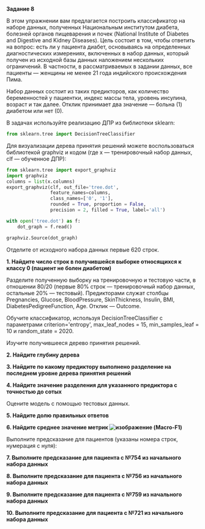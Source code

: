 <b>Задание 8</b>

В этом упражнении вам предлагается построить классификатор на наборе данных, полученных Национальным институтом диабета, болезней органов пищеварения и почек (National Institute of Diabetes and Digestive and Kidney Diseases). Цель состоит в том, чтобы ответить на вопрос: есть ли у пациента диабет, основываясь на определенных диагностических измерениях, включенных в набор данных, который получен из исходной базы данных наложением нескольких ограничений. В частности, в рассматриваемых в задании данных, все пациенты — женщины не менее 21 года индийского происхождения Пима.

Набор данных состоит из таких предикторов, как количество беременностей у пациентки, индекс массы тела, уровень инсулина, возраст и так далее. Отклик принимает два значение — больна (1) диабетом или нет (0).

В задачах используйте реализацию ДПР из библиотеки sklearn:
```python
from sklearn.tree import DecisionTreeClassifier
```
Для визуализации дерева принятия решений можете воспользоваться библиотекой graphviz и кодом (где x — тренировочный набор данных, clf — обученное ДПР):
```python
from sklearn.tree import export_graphviz
import graphviz
columns = list(x.columns)
export_graphviz(clf, out_file='tree.dot', 
                feature_names=columns,
                class_names=['0', '1'],
                rounded = True, proportion = False, 
                precision = 2, filled = True, label='all')

with open('tree.dot') as f:
    dot_graph = f.read()

graphviz.Source(dot_graph)
```

Отделите от исходного набора данных первые 620 строк.

<b>1. Найдите число строк в получившейся выборке относящихся к классу 0 (пациент не болен диабетом)</b>

Разделите полученную выборку на тренировочную и тестовую части, в отношении 80/20 (первые 80% строк — тренировочный набор данных, остальные 20% — тестовый). Предикторами служат столбцы Pregnancies, Glucose, BloodPressure, SkinThickness, Insulin, BMI, DiabetesPedigreeFunction, Age. Отклик — Outcome.

Обучите классификатор, используя DecisionTreeClassifier с параметрами criterion='entropy', max_leaf_nodes = 15, min_samples_leaf = 10 и random_state = 2020.

Изучите получившееся дерево принятия решений.

<b>2. Найдите глубину дерева</b>

<b>3. Найдите по какому предиктору выполнено разделение на последнем уровне дерева принятия решений</b>

<b>4. Найдите значение разделения для указанного предиктора с точностью до сотых</b>

Оцените модель с помощью тестовых данных.

<b>5. Найдите долю правильных ответов</b>

<b>6. Найдите среднее значение метрик ![изображение](https://user-images.githubusercontent.com/39648424/199190874-2ac2ede8-d6cf-451b-a8a2-f8af0186449a.png) (Macro-F1)</b>

Выполните предсказание для пациентов (указаны номера строк, нумерация с нуля):

<b>7. Выполните предсказание для пациента с №754 из начального набора данных</b>

<b>8. Выполните предсказание для пациента с №756 из начального набора данных</b>

<b>9. Выполните предсказание для пациента с №759 из начального набора данных</b>

<b>10. Выполните предсказание для пациента с №721 из начального набора данных</b>
